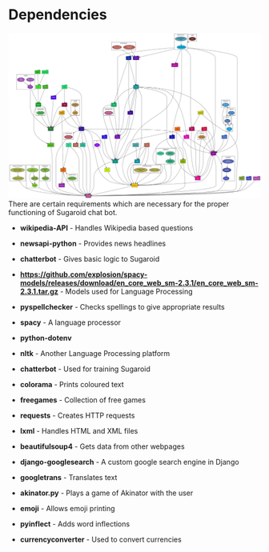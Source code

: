 # Dependencies

![Sugaroid's dependencies](./img/sugaroid.brain.deps.svg)
There are certain requirements which are necessary for the proper functioning of Sugaroid chat bot.

- **wikipedia-API** - Handles Wikipedia based questions

- **newsapi-python** - Provides news headlines
  
- **chatterbot** - Gives basic logic to Sugaroid
  
- **https://github.com/explosion/spacy-models/releases/download/en_core_web_sm-2.3.1/en_core_web_sm-2.3.1.tar.gz** - Models used for Language Processing
  
- **pyspellchecker** - Checks spellings to give appropriate results

- **spacy** -  A language processor
  
- **python-dotenv** 
  
- **nltk** - Another Language Processing platform
  
- **chatterbot** - Used for training Sugaroid
  
- **colorama** - Prints coloured text
  
- **freegames** - Collection of free games 
  
- **requests** - Creates HTTP requests
  
- **lxml** - Handles HTML and XML files
  
- **beautifulsoup4** - Gets data from other webpages

- **django-googlesearch** - A custom google search engine in Django
  
- **googletrans** - Translates text
  
- **akinator.py** - Plays a game of Akinator with the user
  
- **emoji** - Allows emoji printing
  
- **pyinflect** - Adds word inflections
  
- **currencyconverter** - Used to convert currencies
